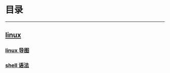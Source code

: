 # 目录

---

## [linux](%E7%AC%94%E8%AE%B0/linux)

### [linux 导图](%E7%AC%94%E8%AE%B0/linux/shell%E8%AF%AD%E6%B3%95.md)

### [shell 语法](%E7%AC%94%E8%AE%B0/linux/shell%E8%AF%AD%E6%B3%95.md)
